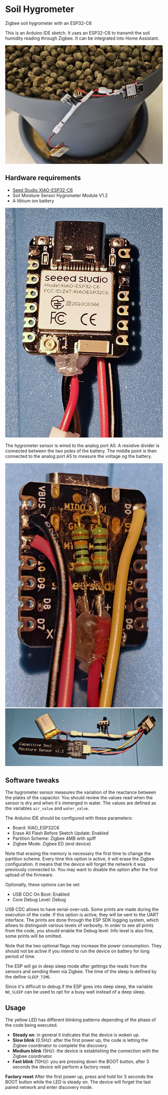 # Soil Hygrometer
Zigbee soil hygrometer with an ESP32-C6

This is an Arduino IDE sketch.
It uses an ESP32-C6 to transmit the soil humidity reading
through Zigbee. It can be integrated into Home Assistant.

![Zigbee Hygrometer](images/zigbee_hygrometer.jpg)

## Hardware requirements

* [Seed Studio XIAO-ESP32-C6](https://wiki.seeedstudio.com/xiao_esp32c6_getting_started/)
* Soil Moisture Sensor Hygrometer Module V1.2
* A lithium ion battery

![ESP32](images/esp32.jpg)

The hygrometer sensor is wired to the analog port A0.
A resistive divider is connected between the two poles of the battery.
The middle point is then connected to the analog port A5 to measure
the voltage og the battery.

![Solders](images/solders.jpg)
![Full project](images/full_project.jpg)

## Software tweaks

The hygrometer sensor measures the variation of the reactance between
the plates of the capacitor. You should review the values read when
the sensor is dry and when it's immerged in water. The values are defined
as the variables `air_value` and `water_value`.

The Arduino IDE should be configured with these parameters:
* Board: XIAO_ESP32C6
* Erase All Flash Before Sketch Update: Enabled
* Partition Scheme: Zigbee 4MB with spiff
* Zigbee Mode: Zigbee ED (end device)

Note that erasing the memory is necessary the first time to change the partition
scheme. Every time this option is active, it will erase the Zigbee configuration.
It means that the device will forget the network it was previously connected to.
You may want to disable the option after the first upload of the firmware.

Optionally, these options can be set:
* USB CDC On Boot: Enabled
* Core Debug Level: Debug

USB CDC allows to have serial-over-usb. Some prints are made during the execution of
the code. If this option is active, they will be sent to the UART interface.
The prints are done through the ESP SDK logging system, which allows to distinguish
various levels of verbosity. In order to see all prints from the code, you should enable
the Debug level. Info level is also fine, some prints will be omitted.

Note that the two optional flags may increase the power consumption. They should not be
active if you intend to run the device on battery for long period of time.

The ESP will go in deep sleep mode after gettings the reads from the sensors and sending
them via Zigbee. The time of the sleep is defined by the define `SLEEP_TIME`.

Since it's difficult to debug if the ESP goes into deep sleep, the variable `NO_SLEEP` can
be used to opt for a busy wait instead of a deep sleep.

## Usage

The yellow LED has different blinking patterns depending of the phase of the code being
executed.

* **Steady on**: in general it indicates that the device is woken up.
* **Slow blink** (0.5Hz): after the first power up, the code is letting the Zigbee
  coordinator to complete the discovery.
* **Medium blink** (5Hz): the device is establishing the connection with the Zigbee
  coordinator.
* **Fast blink** (10Hz): you are pressing down the BOOT button, after 3 seconds the
  device will perform a factory reset.

**Factory reset**
After the first power up, press and hold for 3 seconds the BOOT button while the LED is
steady on. The device will forget the last paired network and enter discovery mode.
